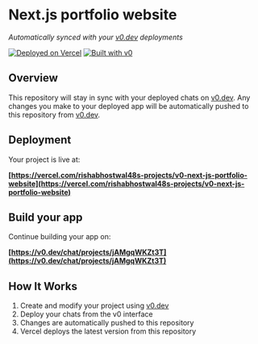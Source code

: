 # Next.js portfolio website

*Automatically synced with your [v0.dev](https://v0.dev) deployments*

[![Deployed on Vercel](https://img.shields.io/badge/Deployed%20on-Vercel-black?style=for-the-badge&logo=vercel)](https://vercel.com/rishabhostwal48s-projects/v0-next-js-portfolio-website)
[![Built with v0](https://img.shields.io/badge/Built%20with-v0.dev-black?style=for-the-badge)](https://v0.dev/chat/projects/jAMgqWKZt3T)

## Overview

This repository will stay in sync with your deployed chats on [v0.dev](https://v0.dev).
Any changes you make to your deployed app will be automatically pushed to this repository from [v0.dev](https://v0.dev).

## Deployment

Your project is live at:

**[https://vercel.com/rishabhostwal48s-projects/v0-next-js-portfolio-website](https://vercel.com/rishabhostwal48s-projects/v0-next-js-portfolio-website)**

## Build your app

Continue building your app on:

**[https://v0.dev/chat/projects/jAMgqWKZt3T](https://v0.dev/chat/projects/jAMgqWKZt3T)**

## How It Works

1. Create and modify your project using [v0.dev](https://v0.dev)
2. Deploy your chats from the v0 interface
3. Changes are automatically pushed to this repository
4. Vercel deploys the latest version from this repository
